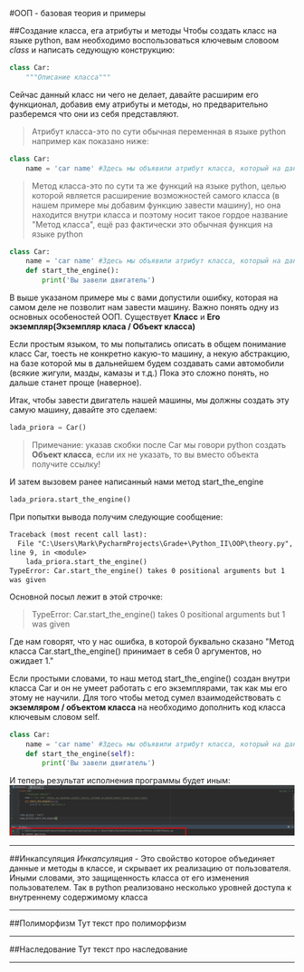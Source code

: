 #ООП - базовая теория и примеры

##Создание класса, ега атрибуты и методы
Чтобы создать класс на языке python, вам необходимо воспользоваться ключевым словоом _class_
и написать седующую конструкцию:
```python
class Car:
    """Описание класса"""
```
Сейчас данный класс ни чего не делает, давайте расширим его функционал, добавив ему атрибуты и методы, но 
предварительно разберемся что они из себя представляют. 
>Атрибут класса-это по сути обычная переменная в языке python например как показано ниже:
```python
class Car:
    name = 'car name' #Здесь мы объявили атрибут класса, который на данный момент хранит в себе строку 
```
>Метод класса-это по сути та же функций на языке python, целью которой является расширение возможностей самого класса (в нашем примере мы добавим функцию завести машину), но она находится внутри класса и поэтому носит такое гордое название "Метод класса", ещё раз фактически это обычная функция на языке python
```python
class Car:
    name = 'car name' #Здесь мы объявили атрибут класса, который на данный момент хранит в себе строку 
    def start_the_engine():
        print('Вы завели двигатель')
```
В выше указаном примере мы с вами допустили ошибку, которая на самом деле не позволит нам завести машину. 
Важно понять одну из основных особеностей ООП. Существует **Класс** и **Его экземпляр(Экземпляр класа / Объект класса)**

Если простым языком, то мы попытались описать в общем понимание класс Car, тоесть не конкретно какую-то машину, а некую  абстракцию,
на базе которой мы в дальнейшем будем создавать сами автомобили (всякие жигули, мазды, камазы и т.д.)
Пока это сложно понять, но дальше станет проще (наверное).

Итак, чтобы завести двигатель нашей машины, мы должны создать эту самую машину, давайте это сделаем:
```python
lada_priora = Car()
```
>Примечание: указав скобки после Car мы говори python создать **Объект класса**, если их не указать, то вы
> вместо объекта получите ссылку!

И затем вызовем ранее написанный нами метод start_the_engine
```python
lada_priora.start_the_engine()
```
При попытки вывода получим следующие сообщение:
```
Traceback (most recent call last):
  File "C:\Users\Mark\PycharmProjects\Grade+\Python_II\OOP\theory.py", line 9, in <module>
    lada_priora.start_the_engine()
TypeError: Car.start_the_engine() takes 0 positional arguments but 1 was given

```
Основной посыл лежит в этой строчке:
>TypeError: Car.start_the_engine() takes 0 positional arguments but 1 was given

Где нам говорят, что у нас ошибка, в которой буквально сказано "Метод класса Car.start_the_engine()
принимает в себя 0 аргументов, но ожидает 1."

Если простыми словами, то наш метод start_the_engine() создан внутри класса Car и он не умеет работать
с его экземплярами, так как мы его этому не научили. 
Для того чтобы метод сумел взаимодействовать с **экземляром / объектом класса** на необходимо дополнить
код класса ключевым словом self. 

```python
class Car:
    name = 'car name' #Здесь мы объявили атрибут класса, который на данный момент хранит в себе строку
    def start_the_engine(self):
        print('Вы завели двигатель')
```
И теперь результат исполнения программы будет иным:![img_1.png](Python_II/OOP/img_1.png)

___
##Инкапсуляция
_Инкапсуляция_ - Это свойство которое объединяет данные и методы в классе, и скрывает их реализацию от пользователя.
Иными словами, это защищенность класса от его изменения пользователем. Так в python реализовано несколько уровней доступа
к внутреннему содержимому класса
___
##Полиморфизм
Тут текст про полиморфизм
___
##Наследование
Тут текст про наследование
___
